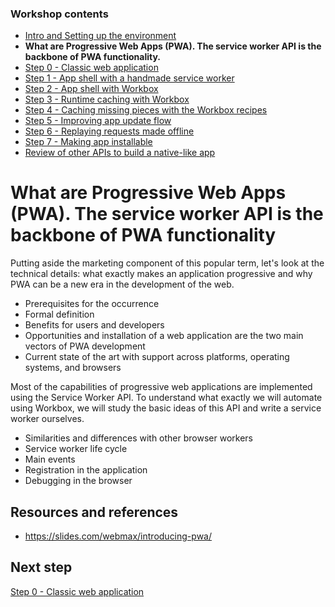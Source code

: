 ### Workshop contents

- [Intro and Setting up the environment](README.md)
- **What are Progressive Web Apps (PWA). The service worker API is the backbone of PWA functionality.**
- [Step 0 - Classic web application](practice-step0.md)
- [Step 1 - App shell with a handmade service worker](practice-step1.md)
- [Step 2 - App shell with Workbox](practice-step2.md)
- [Step 3 - Runtime caching with Workbox](practice-step3.md)
- [Step 4 - Caching missing pieces with the Workbox recipes](practice-step4.md)
- [Step 5 - Improving app update flow](practice-step5.md)
- [Step 6 - Replaying requests made offline](practice-step6.md)
- [Step 7 - Making app installable](practice-step7.md)
- [Review of other APIs to build a native-like app](other-apis.md)

# What are Progressive Web Apps (PWA). The service worker API is the backbone of PWA functionality

Putting aside the marketing component of this popular term, let's look at the technical details: what exactly makes an application progressive and why PWA can be a new era in the development of the web.

- Prerequisites for the occurrence
- Formal definition
- Benefits for users and developers
- Opportunities and installation of a web application are the two main vectors of PWA development
- Current state of the art with support across platforms, operating systems, and browsers

Most of the capabilities of progressive web applications are implemented using the Service Worker API. To understand what exactly we will automate using Workbox, we will study the basic ideas of this API and write a service worker ourselves.

- Similarities and differences with other browser workers
- Service worker life cycle
- Main events
- Registration in the application
- Debugging in the browser

## Resources and references

- <https://slides.com/webmax/introducing-pwa/>

## Next step

[Step 0 - Classic web application](practice-step0.md)
